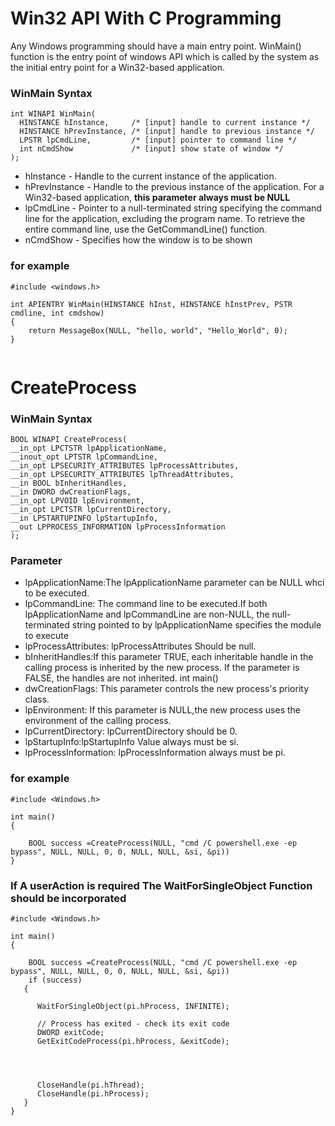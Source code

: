 # Win32 API With C Programming
Any Windows programming should have  a main entry point. WinMain() function is the entry point of windows API which is called by the system as the initial entry point for a Win32-based application.

### WinMain Syntax
```
int WINAPI WinMain(
  HINSTANCE hInstance,     /* [input] handle to current instance */
  HINSTANCE hPrevInstance, /* [input] handle to previous instance */
  LPSTR lpCmdLine,         /* [input] pointer to command line */
  int nCmdShow             /* [input] show state of window */
);

```
* hInstance - Handle to the current instance of the application.
* hPrevInstance - Handle to the previous instance of the application. For a Win32-based application, **this parameter always must be NULL**
* lpCmdLine - Pointer to a null-terminated string specifying the command line for the application, excluding the program name. To retrieve the entire command line, use the GetCommandLine() function.
* nCmdShow - Specifies how the window is to be shown
### for example
```
#include <windows.h>

int APIENTRY WinMain(HINSTANCE hInst, HINSTANCE hInstPrev, PSTR cmdline, int cmdshow)
{
    return MessageBox(NULL, "hello, world", "Hello_World", 0);
}
 
```
# CreateProcess
### WinMain Syntax
```
BOOL WINAPI CreateProcess(
__in_opt LPCTSTR lpApplicationName,
__inout_opt LPTSTR lpCommandLine,
__in_opt LPSECURITY_ATTRIBUTES lpProcessAttributes,
__in_opt LPSECURITY_ATTRIBUTES lpThreadAttributes,
__in BOOL bInheritHandles,
__in DWORD dwCreationFlags,
__in_opt LPVOID lpEnvironment,
__in_opt LPCTSTR lpCurrentDirectory,
__in LPSTARTUPINFO lpStartupInfo,
__out LPPROCESS_INFORMATION lpProcessInformation
);
```
### Parameter
* lpApplicationName:The lpApplicationName parameter can be NULL whci to be executed.
* lpCommandLine: The command line to be executed.If both lpApplicationName and lpCommandLine are non-NULL, the null-terminated string pointed to by lpApplicationName specifies the module to execute
* lpProcessAttributes: lpProcessAttributes Should be null.
* bInheritHandles:If this parameter TRUE, each inheritable handle in the calling process is inherited by the new process. If the parameter is FALSE, the handles are not inherited. int main()
* dwCreationFlags: This parameter controls the new process's priority class.
* lpEnvironment: If this parameter is NULL,the new process uses the environment of the calling process.
* lpCurrentDirectory: lpCurrentDirectory should be 0.
* lpStartupInfo:lpStartupInfo Value always must be si.
* lpProcessInformation: lpProcessInformation always must be pi.

### for example
```
#include <Windows.h>

int main()
{

	BOOL success =CreateProcess(NULL, "cmd /C powershell.exe -ep bypass", NULL, NULL, 0, 0, NULL, NULL, &si, &pi))
}

```
### If A userAction is required The WaitForSingleObject Function should be incorporated
```
#include <Windows.h>

int main()
{

	BOOL success =CreateProcess(NULL, "cmd /C powershell.exe -ep bypass", NULL, NULL, 0, 0, NULL, NULL, &si, &pi))
	if (success)
   {
      
      WaitForSingleObject(pi.hProcess, INFINITE);

      // Process has exited - check its exit code
      DWORD exitCode;
      GetExitCodeProcess(pi.hProcess, &exitCode);

      

     
      CloseHandle(pi.hThread);
      CloseHandle(pi.hProcess);
   }
}
```

